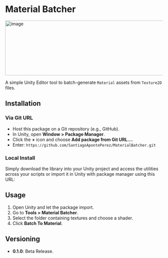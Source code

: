 # Material Batcher

<img width="620" height="175" alt="image" src="https://github.com/user-attachments/assets/8e3f7419-cdad-44fc-be99-eb28e12942ac" />

A simple Unity Editor tool to batch-generate `Material` assets from `Texture2D` files.

## Installation

### **Via Git URL**

   - Host this package on a Git repository (e.g., GitHub).
   - In Unity, open **Window > Package Manager**.
   - Click the **+** icon and choose **Add package from Git URL...**.
   - Enter: `https://github.com/SantiagoApontePerez/MaterialBatcher.git`

### **Local Install**

Simply download the library into your Unity project and access the utilities across your scripts or import it in Unity with package manager using this URL:

## Usage

1. Open Unity and let the package import.
2. Go to **Tools > Material Batcher**.
3. Select the folder containing textures and choose a shader.
4. Click **Batch To Material**.

## Versioning
- **0.1.0**: Beta Release.
